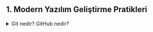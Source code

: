 ## 1. Modern Yazılım Geliştirme Pratikleri

<details> 
  
<summary>Git nedir? GitHub nedir?</summary>

</details>
